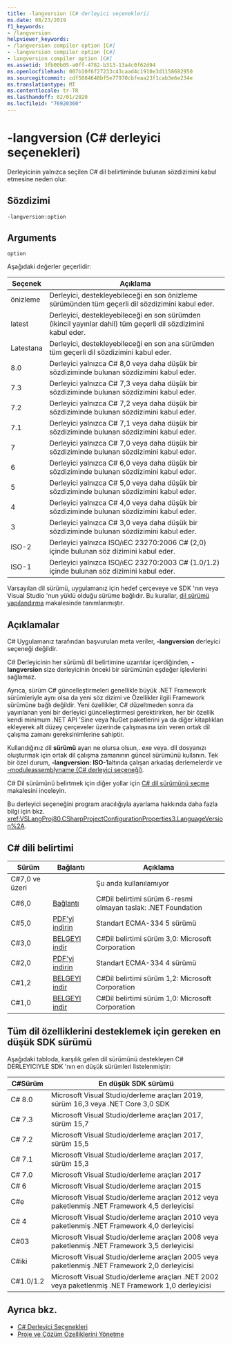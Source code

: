 ```yaml
---
title: -langversion (C# derleyici seçenekleri)
ms.date: 08/23/2019
f1_keywords:
- /langversion
helpviewer_keywords:
- /langversion compiler option [C#]
- -langversion compiler option [C#]
- langversion compiler option [C#]
ms.assetid: 3fb00b05-a0ff-4782-b313-13a4c0f62d94
ms.openlocfilehash: 007b10f6f27233c43caad4c1910e3d1158682950
ms.sourcegitcommit: cdf5084648bf5e77970cbfeaa23f1cab3e6e234e
ms.translationtype: MT
ms.contentlocale: tr-TR
ms.lasthandoff: 02/01/2020
ms.locfileid: "76920360"
---
```

# <a name="-langversion-c-compiler-options"></a>-langversion (C# derleyici seçenekleri)

Derleyicinin yalnızca seçilen C# dil belirtiminde bulunan sözdizimini kabul etmesine neden olur.

## <a name="syntax"></a>Sözdizimi

```console
-langversion:option
```

## <a name="arguments"></a>Arguments

`option`

Aşağıdaki değerler geçerlidir:

|Seçenek|Açıklama|
|------------|-------------|
|önizleme|Derleyici, destekleyebileceği en son önizleme sürümünden tüm geçerli dil sözdizimini kabul eder.|
|latest|Derleyici, destekleyebileceği en son sürümden (ikincil yayınlar dahil) tüm geçerli dil sözdizimini kabul eder.|
|Latestana|Derleyici, destekleyebileceği en son ana sürümden tüm geçerli dil sözdizimini kabul eder.|
|8.0|Derleyici yalnızca C# 8,0 veya daha düşük bir sözdiziminde bulunan sözdizimini kabul eder.|
|7.3|Derleyici yalnızca C# 7,3 veya daha düşük bir sözdiziminde bulunan sözdizimini kabul eder.|
|7.2|Derleyici yalnızca C# 7,2 veya daha düşük bir sözdiziminde bulunan sözdizimini kabul eder.|
|7.1|Derleyici yalnızca C# 7,1 veya daha düşük bir sözdiziminde bulunan sözdizimini kabul eder.|
|7|Derleyici yalnızca C# 7,0 veya daha düşük bir sözdiziminde bulunan sözdizimini kabul eder.|
|6|Derleyici yalnızca C# 6,0 veya daha düşük bir sözdiziminde bulunan sözdizimini kabul eder.|
|5|Derleyici yalnızca C# 5,0 veya daha düşük bir sözdiziminde bulunan sözdizimini kabul eder.|
|4|Derleyici yalnızca C# 4,0 veya daha düşük bir sözdiziminde bulunan sözdizimini kabul eder.|
|3|Derleyici yalnızca C# 3,0 veya daha düşük bir sözdiziminde bulunan sözdizimini kabul eder.|
|ISO-2|Derleyici yalnızca ISO/ıEC 23270:2006 C# (2,0) içinde bulunan söz dizimini kabul eder.|
|ISO-1|Derleyici yalnızca ISO/ıEC 23270:2003 C# (1.0/1.2) içinde bulunan söz dizimini kabul eder.|

Varsayılan dil sürümü, uygulamanız için hedef çerçeveye ve SDK 'nın veya Visual Studio 'nun yüklü olduğu sürüme bağlıdır. Bu kurallar, [dil sürümü yapılandırma](../configure-language-version.md#defaults) makalesinde tanımlanmıştır.

## <a name="remarks"></a>Açıklamalar

C# Uygulamanız tarafından başvurulan meta veriler, **-langversion** derleyici seçeneği değildir.

C# Derleyicinin her sürümü dil belirtimine uzantılar içerdiğinden, **-langversion** size derleyicinin önceki bir sürümünün eşdeğer işlevlerini sağlamaz.

Ayrıca, sürüm C# güncelleştirmeleri genellikle büyük .NET Framework sürümleriyle aynı olsa da yeni söz dizimi ve Özellikler ilgili Framework sürümüne bağlı değildir. Yeni özellikler, C# düzeltmeden sonra da yayınlanan yeni bir derleyici güncelleştirmesi gerektirirken, her bir özellik kendi minimum .NET API 'Sine veya NuGet paketlerini ya da diğer kitaplıkları ekleyerek alt düzey çerçeveler üzerinde çalışmasına izin veren ortak dil çalışma zamanı gereksinimlerine sahiptir.

Kullandığınız dil **sürümü** ayarı ne olursa olsun,. exe veya. dll dosyanızı oluşturmak için ortak dil çalışma zamanının güncel sürümünü kullanın. Tek bir özel durum, **-langversion: ISO-1**altında çalışan arkadaş derlemelerdir ve [-moduleassemblyname (C# derleyici seçeneği)](./moduleassemblyname-compiler-option.md).

C# Dil sürümünü belirtmek için diğer yollar için [ C# dil sürümünü seçme](../configure-language-version.md) makalesini inceleyin.

Bu derleyici seçeneğini program aracılığıyla ayarlama hakkında daha fazla bilgi için bkz. <xref:VSLangProj80.CSharpProjectConfigurationProperties3.LanguageVersion%2A>.

## <a name="c-language-specification"></a>C# dili belirtimi

|Sürüm|Bağlantı|Açıklama|
|-------|----|-----------|
|C#7,0 ve üzeri||Şu anda kullanılamıyor|
|C#6,0|[Bağlantı](/dotnet/csharp/language-reference/language-specification/introduction)|C#Dil belirtimi sürüm 6-resmi olmayan taslak: .NET Foundation|
|C#5,0|[PDF'yi indirin](https://www.ecma-international.org/publications/files/ECMA-ST/ECMA-334.pdf)|Standart ECMA-334 5 sürümü|
|C#3,0|[BELGEYI indir](https://download.microsoft.com/download/3/8/8/388e7205-bc10-4226-b2a8-75351c669b09/CSharp%20Language%20Specification.doc)|C#Dil belirtimi sürüm 3,0: Microsoft Corporation|
|C#2,0|[PDF'yi indirin](https://www.ecma-international.org/publications/files/ECMA-ST-ARCH/ECMA-334%204th%20edition%20June%202006.pdf)|Standart ECMA-334 4 sürümü|
|C#1,2|[BELGEYI indir](https://www.ecma-international.org/publications/files/ECMA-ST-ARCH/ECMA-334%202nd%20edition%20December%202002.pdf)|C#Dil belirtimi sürüm 1,2: Microsoft Corporation|
|C#1,0|[BELGEYI indir](https://www.ecma-international.org/publications/files/ECMA-ST-ARCH/ECMA-334%201st%20edition%20December%202001.pdf)|C#Dil belirtimi sürüm 1,0: Microsoft Corporation|

## <a name="minimum-sdk-version-needed-to-support-all-language-features"></a>Tüm dil özelliklerini desteklemek için gereken en düşük SDK sürümü

Aşağıdaki tabloda, karşılık gelen dil sürümünü destekleyen C# DERLEYICIYLE SDK 'nın en düşük sürümleri listelenmiştir:

|C#Sürüm|En düşük SDK sürümü|
|----------|-------------------|
|C# 8.0| Microsoft Visual Studio/derleme araçları 2019, sürüm 16,3 veya .NET Core 3,0 SDK |
|C# 7.3| Microsoft Visual Studio/derleme araçları 2017, sürüm 15,7 |
|C# 7.2| Microsoft Visual Studio/derleme araçları 2017, sürüm 15,5 |
|C# 7.1| Microsoft Visual Studio/derleme araçları 2017, sürüm 15,3 |
|C# 7.0| Microsoft Visual Studio/derleme araçları 2017 |
|C# 6| Microsoft Visual Studio/derleme araçları 2015 |
|C#e| Microsoft Visual Studio/derleme araçları 2012 veya paketlenmiş .NET Framework 4,5 derleyicisi |
|C# 4| Microsoft Visual Studio/derleme araçları 2010 veya paketlenmiş .NET Framework 4,0 derleyicisi |
|C#03| Microsoft Visual Studio/derleme araçları 2008 veya paketlenmiş .NET Framework 3,5 derleyicisi |
|C#iki| Microsoft Visual Studio/derleme araçları 2005 veya paketlenmiş .NET Framework 2,0 derleyicisi |
|C#1.0/1.2 | Microsoft Visual Studio/derleme araçları .NET 2002 veya paketlenmiş .NET Framework 1,0 derleyicisi |

## <a name="see-also"></a>Ayrıca bkz.

- [C# Derleyici Seçenekleri](index.md)
- [Proje ve Çözüm Özelliklerini Yönetme](/visualstudio/ide/managing-project-and-solution-properties)
